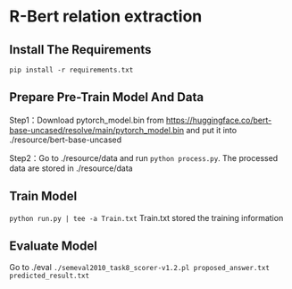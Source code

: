 # R-Bert relation extraction

## Install The Requirements
`pip install -r requirements.txt`

## Prepare Pre-Train Model And Data
Step1：Download pytorch_model.bin from https://huggingface.co/bert-base-uncased/resolve/main/pytorch_model.bin
and put it into ./resource/bert-base-uncased

Step2：Go to ./resource/data and run `python process.py`. The 
processed data are stored in ./resource/data 
## Train Model
`python run.py | tee -a Train.txt` 
Train.txt stored the training information

## Evaluate Model
Go to ./eval `./semeval2010_task8_scorer-v1.2.pl proposed_answer.txt predicted_result.txt`
